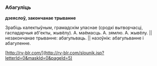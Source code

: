 ### Абагуліць
**дзеяслоў, закончанае трыванне**

Зрабіць калектыўным, грамадскім уласнае (сродкі вытворчасці, гаспадарчыя аб'екты, жывёлу). А. маёмасць. А. зямлю. А. жывёлу. || незакончанае трыванне: абагульваць. || назоўнік: абагульванне і абагуленне.

<a rel="author">[http://rv-blr.com/](http://rv-blr.com/slounik.jsp?letterId=0&maskId=0&pageId=5)</a>
